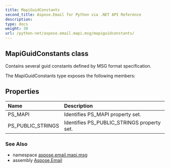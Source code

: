 ```yaml
---
title: MapiGuidConstants
second_title: Aspose.Email for Python via .NET API Reference
description: 
type: docs
weight: 30
url: /python-net/aspose.email.mapi.msg/mapiguidconstants/
---
```


## MapiGuidConstants class

Contains several guid constants defined by MSG format specification.

The MapiGuidConstants type exposes the following members:
## Properties
| Name | Description |
| :- | :- |
|PS_MAPI|Identifies PS_MAPI property set.|
|PS_PUBLIC_STRINGS|Identifies PS_PUBLIC_STRINGS property set.|

### See Also

* namespace [aspose.email.mapi.msg](/python-net/aspose.email.mapi.msg/)
* assembly [Aspose.Email](/python-net/)

